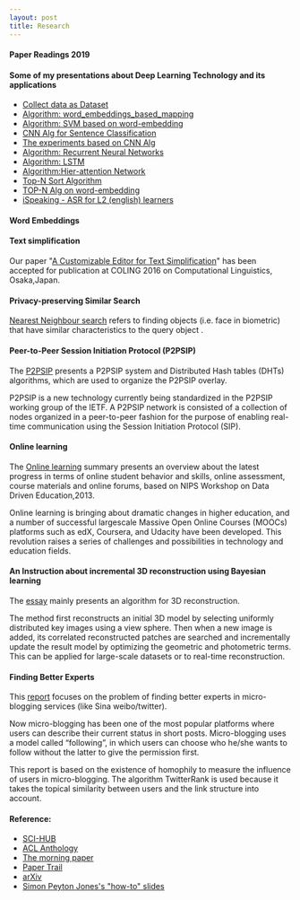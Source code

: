 ```yaml
---
layout: post
title: Research
---
```

#### Paper Readings 2019  

#### Some of my presentations about Deep Learning Technology and its applications
* [Collect data as Dataset](https://docs.google.com/presentation/d/1Y7zrC9QLHHcFlQpn3Yb2_paOgU_xB1B4yJwjM6ah98E/edit?usp=sharing)
* [Algorithm: word_embeddings_based_mapping](https://docs.google.com/presentation/d/1XpAfL3T-A0cxyRjVbmZFE2M8jsFQrwycfGX042OSP18/edit?usp=sharing)
* [Algorithm: SVM based on word-embedding](https://drive.google.com/file/d/1GoGhYoFfq1Ha2MoseFj5KcWrzu0IISQ2/view?usp=sharing)
* [CNN Alg for Sentence Classification](https://drive.google.com/file/d/1JKskq_ufcVFyvbG0yfBc1aRl0PLv39ak/view?usp=sharing)
* [The experiments based on CNN Alg](https://drive.google.com/file/d/1JKskq_ufcVFyvbG0yfBc1aRl0PLv39ak/view?usp=sharing)
* [Algorithm: Recurrent Neural Networks](https://drive.google.com/file/d/1UG5GBp7PH-8pOlXFw_jMKGQQpUtEe2xV/view?usp=sharing)
* [Algorithm: LSTM](https://drive.google.com/file/d/1f-5p59g9NrMlYHkhjagAYe7OO-23P-R-/view?usp=sharing)
* [Algorithm:Hier-attention Network](https://drive.google.com/file/d/1MWM-tzy_I7I-MWqkIF3u9KodEKW3K2Tb/view?usp=sharing)
* [Top-N Sort Algorithm](https://drive.google.com/file/d/1kpzEqbFUUvQ3dsSITs5C8ifK0VfOyAB0/view?usp=sharing)
* [TOP-N Alg on word-embedding](https://docs.google.com/presentation/d/1YUsoW0bynIm33QrzEdIuhxSd99JZK30oNusAMOIt3qc/edit?usp=sharing)
* [iSpeaking - ASR for L2 (english) learners](https://drive.google.com/file/d/1qQC-UeyoCN7V9WVZTzPQqjbsb1NS8HI3/view?usp=sharing)

#### Word Embeddings 



#### Text simplification
  Our paper "[A Customizable Editor for Text Simplification](https://drive.google.com/file/d/0B8JbPdkDj7JZblBqcWVhVWdFTUE/view)" has been accepted for publication at COLING 2016 on Computational Linguistics, Osaka,Japan.


#### Privacy-preserving Similar Search  
  [Nearest Neighbour search](https://drive.google.com/file/d/0B8JbPdkDj7JZR2NQemVEQUNrZVU/view?usp=sharing) refers to finding objects (i.e. face in biometric) that have similar characteristics to the query object .


#### Peer-to-Peer Session Initiation Protocol (P2PSIP)    
  The [P2PSIP](https://drive.google.com/file/d/0B8JbPdkDj7JZQVpqbkwzeDM3bDQ/view?usp=sharing) presents a P2PSIP system and Distributed Hash tables (DHTs) algorithms, which are used to organize the P2PSIP overlay.

  P2PSIP is a new technology currently being standardized in the P2PSIP working group of the IETF. A P2PSIP network is consisted of a collection of nodes organized in a peer-to-peer fashion for the purpose of enabling real-time communication using the Session Initiation Protocol (SIP). 


#### Online learning
  The [Online learning](https://drive.google.com/file/d/0B8JbPdkDj7JZZ3hTYXNlbDhSU1U/view?usp=sharing) summary presents an overview about the latest progress in terms of online student behavior and skills, online assessment, course materials and online forums, based on NIPS Workshop on Data Driven Education,2013.

  Online learning is bringing about dramatic changes in higher education, and a number of successful large­scale Massive Open Online Courses (MOOCs) platforms such as edX, Coursera, and Udacity have been developed. This revolution raises a series of challenges and possibilities in technology and education fields. 

#### An Instruction about incremental 3D reconstruction using Bayesian learning
  The [essay](https://drive.google.com/open?id=0B8JbPdkDj7JZNjdXZE5GMVc4bGc) mainly presents an algorithm for 3D reconstruction. 

  The method first reconstructs an initial 3D model by selecting uniformly distributed key images using a view sphere. Then when a new image is added, its correlated reconstructed patches are searched and incrementally update the result model by optimizing the geometric and photometric terms. This can be applied for large-scale datasets or to real-time reconstruction.

#### Finding Better Experts
  This [report](https://drive.google.com/file/d/0B8JbPdkDj7JZUGF1S1BiRjhUYzQ/view?usp=sharing) focuses on the problem of finding better experts in micro-blogging services (like Sina weibo/twitter).

  Now micro-blogging has been one of the most popular platforms where users can describe their current status in short posts. Micro-blogging uses a model called “following”, in which users can choose who he/she wants to follow without the latter to give the permission first. 

  This report is based on the existence of homophily to measure the influence of users in micro-blogging. The algorithm TwitterRank is used because it takes the topical similarity between users and the link structure into account.  

#### Reference:
  * [SCI-HUB](http://sci-hub.cc/)
  * [ACL Anthology](http://aclweb.org/anthology/index.html)
  * [The morning paper](http://blog.acolyer.org)
  * [Paper Trail](http://the-paper-trail.org/blog/)
  * [arXiv](http://arxiv.org/)
  * [Simon Peyton Jones's "how-to" slides](http://classes.engr.oregonstate.edu/eecs/spring2016/cs519-001/how-to-paper-talk-OSU.pdf)